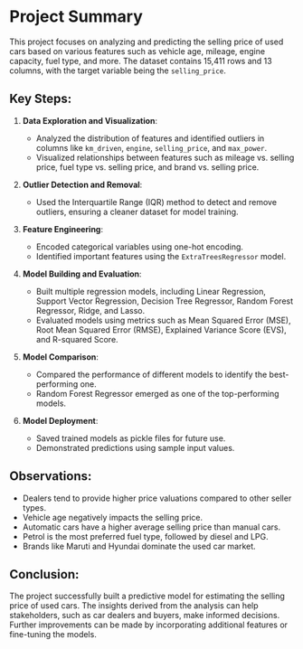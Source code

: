 # Project Summary

This project focuses on analyzing and predicting the selling price of used cars based on various features such as vehicle age, mileage, engine capacity, fuel type, and more. The dataset contains 15,411 rows and 13 columns, with the target variable being the `selling_price`.

## Key Steps:
1. **Data Exploration and Visualization**:
    - Analyzed the distribution of features and identified outliers in columns like `km_driven`, `engine`, `selling_price`, and `max_power`.
    - Visualized relationships between features such as mileage vs. selling price, fuel type vs. selling price, and brand vs. selling price.

2. **Outlier Detection and Removal**:
    - Used the Interquartile Range (IQR) method to detect and remove outliers, ensuring a cleaner dataset for model training.

3. **Feature Engineering**:
    - Encoded categorical variables using one-hot encoding.
    - Identified important features using the `ExtraTreesRegressor` model.

4. **Model Building and Evaluation**:
    - Built multiple regression models, including Linear Regression, Support Vector Regression, Decision Tree Regressor, Random Forest Regressor, Ridge, and Lasso.
    - Evaluated models using metrics such as Mean Squared Error (MSE), Root Mean Squared Error (RMSE), Explained Variance Score (EVS), and R-squared Score.

5. **Model Comparison**:
    - Compared the performance of different models to identify the best-performing one.
    - Random Forest Regressor emerged as one of the top-performing models.

6. **Model Deployment**:
    - Saved trained models as pickle files for future use.
    - Demonstrated predictions using sample input values.

## Observations:
- Dealers tend to provide higher price valuations compared to other seller types.
- Vehicle age negatively impacts the selling price.
- Automatic cars have a higher average selling price than manual cars.
- Petrol is the most preferred fuel type, followed by diesel and LPG.
- Brands like Maruti and Hyundai dominate the used car market.

## Conclusion:
The project successfully built a predictive model for estimating the selling price of used cars. The insights derived from the analysis can help stakeholders, such as car dealers and buyers, make informed decisions. Further improvements can be made by incorporating additional features or fine-tuning the models.

